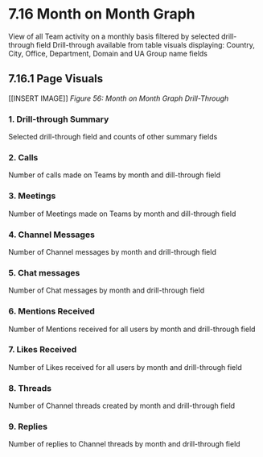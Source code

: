 # 7.16 Month on Month Graph
View of all Team activity on a monthly basis filtered by selected drill-through field
Drill-through available from table visuals displaying:
Country, City, Office, Department, Domain and UA Group name fields

## 7.16.1 Page Visuals

[[INSERT IMAGE]] *Figure 56: Month on Month Graph Drill-Through*

### 1.	Drill-through Summary
Selected drill-through field and counts of other summary fields

### 2.	Calls
Number of calls made on Teams by month and dill-through field

### 3.	Meetings
Number of Meetings made on Teams by month and dill-through field

### 4.	Channel Messages 
Number of Channel messages by month and drill-through field

### 5.	Chat messages
Number of Chat messages by month and drill-through field

### 6.	Mentions Received
Number of Mentions received for all users by month and drill-through field

### 7.	Likes Received
Number of Likes received for all users by month and drill-through field

### 8.	Threads
Number of Channel threads created by month and drill-through field

### 9.	Replies
Number of replies to Channel threads by month and drill-through field
